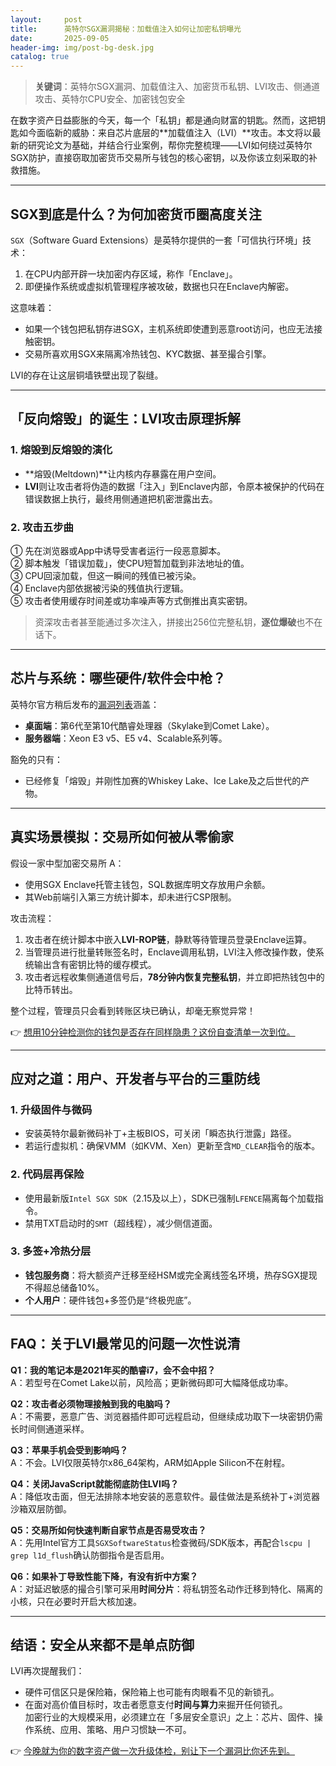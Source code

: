 ```yaml
---
layout:     post
title:      英特尔SGX漏洞揭秘：加载值注入如何让加密私钥曝光
date:       2025-09-05
header-img: img/post-bg-desk.jpg
catalog: true
---
```


> **关键词**：英特尔SGX漏洞、加载值注入、加密货币私钥、LVI攻击、侧通道攻击、英特尔CPU安全、加密钱包安全

在数字资产日益膨胀的今天，每一个「私钥」都是通向财富的钥匙。然而，这把钥匙如今面临新的威胁：来自芯片底层的**加载值注入（LVI）**攻击。本文将以最新的研究论文为基础，并结合行业案例，帮你完整梳理——LVI如何绕过英特尔SGX防护，直接窃取加密货币交易所与钱包的核心密钥，以及你该立刻采取的补救措施。

---

## SGX到底是什么？为何加密货币圈高度关注

`SGX`（Software Guard Extensions）是英特尔提供的一套「可信执行环境」技术：  
1. 在CPU内部开辟一块加密内存区域，称作「Enclave」。  
2. 即便操作系统或虚拟机管理程序被攻破，数据也只在Enclave内解密。  

这意味着：  
- 如果一个钱包把私钥存进SGX，主机系统即使遭到恶意root访问，也应无法接触密钥。  
- 交易所喜欢用SGX来隔离冷热钱包、KYC数据、甚至撮合引擎。  

LVI的存在让这层铜墙铁壁出现了裂缝。

---

## 「反向熔毁」的诞生：LVI攻击原理拆解

### 1. 熔毁到反熔毁的演化  
- **熔毁(Meltdown)**让内核内存暴露在用户空间。  
- **LVI**则让攻击者将伪造的数据「注入」到Enclave内部，令原本被保护的代码在错误数据上执行，最终用侧通道把机密泄露出去。  

### 2. 攻击五步曲  
① 先在浏览器或App中诱导受害者运行一段恶意脚本。  
② 脚本触发「错误加载」，使CPU短暂加载到非法地址的值。  
③ CPU回滚加载，但这一瞬间的残值已被污染。  
④ Enclave内部依据被污染的残值执行逻辑。  
⑤ 攻击者使用缓存时间差或功率噪声等方式倒推出真实密钥。  

> 资深攻击者甚至能通过多次注入，拼接出256位完整私钥，**逐位爆破**也不在话下。

---

## 芯片与系统：哪些硬件/软件会中枪？  
英特尔官方稍后发布的[漏洞列表](https://software.intel.com/security-software-guidance/insights/processors-affected-load-value-injection)涵盖：  
- **桌面端**：第6代至第10代酷睿处理器（Skylake到Comet Lake）。  
- **服务器端**：Xeon E3 v5、E5 v4、Scalable系列等。  

豁免的只有：  
- 已经修复「熔毁」并刚性加赛的Whiskey Lake、Ice Lake及之后世代的产物。  

---

## 真实场景模拟：交易所如何被从零偷家

假设一家中型加密交易所 A：  
- 使用SGX Enclave托管主钱包，SQL数据库明文存放用户余额。  
- 其Web前端引入第三方统计脚本，却未进行CSP限制。  

攻击流程：  
1. 攻击者在统计脚本中嵌入**LVI-ROP链**，静默等待管理员登录Enclave运算。  
2. 当管理员进行批量转账签名时，Enclave调用私钥，LVI注入修改操作数，使系统输出含有密钥比特的缓存模式。  
3. 攻击者远程收集侧通道信号后，**78分钟内恢复完整私钥**，并立即把热钱包中的比特币转出。  

整个过程，管理员只会看到转账区块已确认，却毫无察觉异常！

👉 [想用10分钟检测你的钱包是否存在同样隐患？这份自查清单一次到位。](https://okxdog.com/)

---

## 应对之道：用户、开发者与平台的三重防线

### 1. **升级固件与微码**  
   - 安装英特尔最新微码补丁+主板BIOS，可关闭「瞬态执行泄露」路径。  
   - 若运行虚拟机：确保VMM（如KVM、Xen）更新至含`MD_CLEAR`指令的版本。

### 2. **代码层再保险**  
   - 使用最新版`Intel SGX SDK`（2.15及以上），SDK已强制`LFENCE`隔离每个加载指令。  
   - 禁用TXT启动时的`SMT`（超线程），减少侧信道面。  

### 3. **多签+冷热分层**  
   - **钱包服务商**：将大额资产迁移至经HSM或完全离线签名环境，热存SGX提现不得超总储备10%。  
   - **个人用户**：硬件钱包+多签仍是“终极兜底”。  

---

## FAQ：关于LVI最常见的问题一次性说清

**Q1：我的笔记本是2021年买的酷睿i7，会不会中招？**  
A：若型号在Comet Lake以前，风险高；更新微码即可大幅降低成功率。  

**Q2：攻击者必须物理接触到我的电脑吗？**  
A：不需要，恶意广告、浏览器插件即可远程启动，但继续成功取下一块密钥仍需长时间侧通道采样。  

**Q3：苹果手机会受到影响吗？**  
A：不会。LVI仅限英特尔x86_64架构，ARM如Apple Silicon不在射程。  

**Q4：关闭JavaScript就能彻底防住LVI吗？**  
A：降低攻击面，但无法排除本地安装的恶意软件。最佳做法是系统补丁+浏览器沙箱双层防御。  

**Q5：交易所如何快速判断自家节点是否易受攻击？**  
A：先用Intel官方工具`SGXSoftwareStatus`检查微码/SDK版本，再配合`lscpu | grep l1d_flush`确认防御指令是否启用。  

**Q6：如果补丁导致性能下降，有没有折中方案？**  
A：对延迟敏感的撮合引擎可采用**时间分片**：将私钥签名动作迁移到特化、隔离的小核，只在必要时开启大核加速。

---

## 结语：安全从来都不是单点防御

LVI再次提醒我们：  
- 硬件可信区只是保险箱，保险箱上也可能有肉眼看不见的新锁孔。  
- 在面对高价值目标时，攻击者愿意支付**时间与算力**来掘开任何锁孔。  
加密行业的大规模采用，必须建立在「多层安全意识」之上：芯片、固件、操作系统、应用、策略、用户习惯缺一不可。  

👉 [今晚就为你的数字资产做一次升级体检，别让下一个漏洞比你还先到。](https://okxdog.com/)